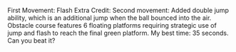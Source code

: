 First Movement: Flash
Extra Credit: 
Second movement: Added double jump ability, which is an additional jump when the ball bounced into the air. 
Obstacle course features 6 floating platforms requiring strategic use of jump and flash to reach the final green platform. 
My best time: 35 seconds. Can you beat it?
